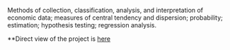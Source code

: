 Methods of collection, classification, analysis, and interpretation of economic data; measures of central tendency and dispersion; probability; estimation; hypothesis testing; regression analysis.

**Direct view of the project is [here](https://htmlpreview.github.io/?https://github.com/jinisrighthere/School/blob/main/Codes/Econ%20220%20lab/Econ220-Lan-Final-Project.html)
